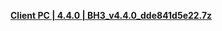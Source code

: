 **[Client PC | 4.4.0 | BH3_v4.4.0_dde841d5e22.7z ](https://bundle.bh3.com/public/PC/BH3_v4.4.0_dde841d5e22.7z)**
